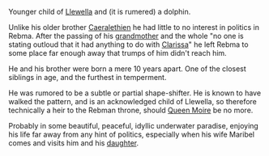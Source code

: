 Younger child of [Llewella](LlewellaOfOberon) and (it is rumered) a dolphin.

Unlike his older brother [Caeralethien](CaeralethienOfLlewella) he had little to no interest in politics in Rebma.  After the passing of his [grandmother](MoinsOfRebma) and the whole "no one is stating outloud that it had anything to do with [Clarissa](ClarissaOfDarkover)" he left Rebma to some place far enough away that trumps of him didn't reach him.

He and his brother were born a mere 10 years apart.  One of the closest siblings in age, and the furthest in temperment.

He was rumored to be a subtle or partial shape-shifter.  He is known to have walked the pattern, and is an acknowledged child of Llewella, so therefore technically a heir to the Rebman throne, should [Queen Moire](MoireOfRebma) be no more.

Probably in some beautiful, peaceful, idyllic underwater paradise, enjoying his life far away from any hint of politics, especially when his wife Maribel comes and visits him and his [daughter](LavanyaOfFrodrich).

